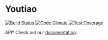 # Youtiao

[![Build Status](https://magnum.travis-ci.com/youtiao-im/youtiao.svg?token=rCwyGBsSszzCbUUmpctn&branch=master)](https://magnum.travis-ci.com/youtiao-im/youtiao)
[![Code Climate](https://codeclimate.com/repos/5549d8e0e30ba05297003721/badges/2b685beff59f657f1e1a/gpa.svg)](https://codeclimate.com/repos/5549d8e0e30ba05297003721/feed)
[![Test Coverage](https://codeclimate.com/repos/5549d8e0e30ba05297003721/badges/2b685beff59f657f1e1a/coverage.svg)](https://codeclimate.com/repos/5549d8e0e30ba05297003721/coverage)

API? Check out our [documentation](doc/api/README.md).
